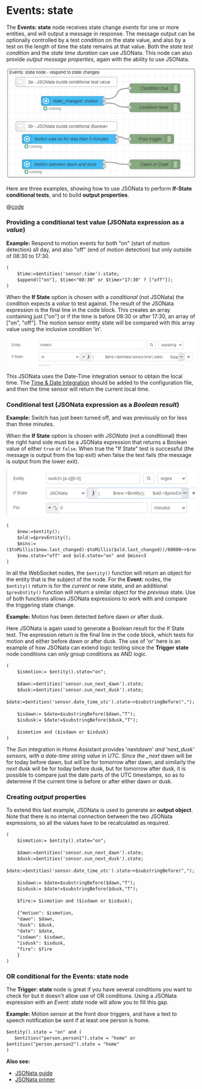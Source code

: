 # Events: state

The **Events: state** node receives state change _events_ for one or more entities, and will output a message in response. The message output can be optionally controlled by a test condition on the state value, and also by a test on the length of time the state remains at that value. Both the _state test condition_ and the _state time duration_ can use JSONata. This node can also provide _output message properties_, again with the ability to use JSONata.

![screenshot](./images/jsonata_3_1.png)

Here are three examples, showing how to use JSONata to perform **If-State conditional tests**, and to build **output properties**.

@[code](@examples/cookbook/jsonata-examples/events-state.json)

### Providing a conditional test value (JSONata expression as a _value_)

**Example:** Respond to motion events for both "on" (start of motion detection) all day, and also "off" (end of motion detection) but only outside of 08:30 to 17:30.

```
(
    $time:=$entities('sensor.time').state;
    $append(["on"], $time<"08:30" or $time>"17:30" ? ["off"]);
)
```

When the **If State** option is chosen with a _conditional_ (not JSONata) the condition expects a _value_ to test against. The result of the JSONata expression is the final line in the code block. This creates an array containing just ["on"] or if the time is before 08:30 or after 17:30, an array of ["on", "off"]. The motion sensor entity state will be compared with this array value using the inclusive condition 'in'.

![screenshot](./images/jsonata_value_example.png)

This JSONata uses the Date-Time integration sensor to obtain the local time.
The [Time & Date Integration](https://www.home-assistant.io/integrations/time_date/) should be added to the configuration file, and then the time sensor will return the current local time.

### Conditional test (JSONata expression as a _Boolean result_)

**Example:** Switch has just been turned off, and was previously on for less than three minutes.

When the **If State** option is chosen with _JSONata_ (not a conditional) then the right hand side must be a JSONata expression that returns a Boolean value of either `true` or `false`. When true the "If State" test is successful (the message is output from the top exit) when false the test fails (the message is output from the lower exit).

![screenshot](./images/jsonata_boolean_example.png)

```
(
    $new:=$entity();
    $old:=$prevEntity();
    $mins:=($toMillis($new.last_changed)-$toMillis($old.last_changed))/60000~>$round(0);
    $new.state="off" and $old.state="on" and $mins<3
)

```

In all the WebSocket nodes, the `$entity()` function will return an object for the entity that is the subject of the node. For the **Event:** nodes, the `$entity()` return is for the _current_ or new state, and an additional `$prevEntity()` function will return a similar object for the _previous_ state. Use of both functions allows JSONata expressions to work with and compare the triggering state change.

**Example:** Motion has been detected before dawn or after dusk.

Here JSONata is again used to generate a Boolean result for the If State test. The expression return is the final line in the code block, which tests for motion and either before dawn or after dusk. The use of 'or' here is an example of how JSONata can extend logic testing since the **Trigger state** node conditions can only group conditions as AND logic.

```
(
    $ismotion:= $entity().state="on";

    $dawn:=$entities('sensor.sun_next_dawn').state;
    $dusk:=$entities('sensor.sun_next_dusk').state;
    $date:=$entities('sensor.date_time_utc').state~>$substringBefore(",");

    $isdawn:= $date=$substringBefore($dawn,"T");
    $isdusk:= $date!=$substringBefore($dusk,"T");

    $ismotion and ($isdawn or $isdusk)
)
```

The _Sun_ integration in Home Assistant provides 'next*dawn' and 'next_dusk' sensors, with a date-time string value in UTC. Since the \_next* dawn will be for today before dawn, but will be for tomorrow after dawn, and similarly the _next_ dusk will be for today before dusk, but for tomorrow after dusk, it is possible to compare just the date parts of the UTC timestamps, so as to determine if the current time is before or after either dawn or dusk.

### Creating _output_ properties

To extend this last example, JSONata is used to generate an **output object**. Note that there is no internal connection between the two JSONata expressions, so all the values have to be recalculated as required.

```
(
    $ismotion:= $entity().state="on";

    $dawn:=$entities('sensor.sun_next_dawn').state;
    $dusk:=$entities('sensor.sun_next_dusk').state;
    $date:=$entities('sensor.date_time_utc').state~>$substringBefore(",");

    $isdawn:= $date=$substringBefore($dawn,"T");
    $isdusk:= $date!=$substringBefore($dusk,"T");

    $fire:= $ismotion and ($isdawn or $isdusk);

    {"motion": $ismotion,
    "dawn": $dawn,
    "dusk": $dusk,
    "date": $date,
    "isdawn": $isdawn,
    "isdusk": $isdusk,
    "fire": $fire
    }
)

```

### OR conditional for the Events: state node

The **Trigger: state** node is great if you have several conditions you want to check for but it doesn't allow use of OR conditions. Using a JSONata expression with an _Event: state_ node will allow you to fill this gap.

**Example:** Motion sensor at the front door triggers, and have a text to speech notification be sent if at least one person is home.

```
$entity().state = "on" and (
   $entities("person.person1").state = "home" or $entities("person.person2").state = "home"
)
```

**Also see:**

- [JSONata guide](../../guide/jsonata/)
- [JSONata primer](../../guide/jsonata/jsonata-primer.md)
